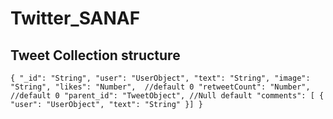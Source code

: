 # Twitter_SANAF

## Tweet Collection structure
`{
    "_id": "String",
    "user": "UserObject",
    "text": "String",
    "image": "String",
    "likes": "Number",  //default 0
    "retweetCount": "Number", //default 0
    "parent_id": "TweetObject", //Null default
    "comments": [ {
        "user": "UserObject",
        "text": "String"
     }]
}`
